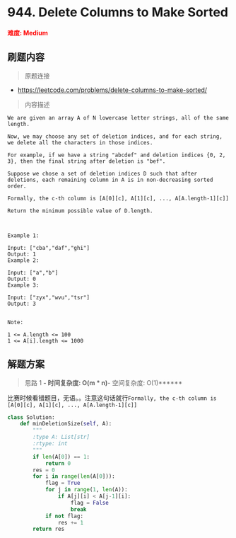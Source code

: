 # 944. Delete Columns to Make Sorted

**<font color=red>难度: Medium</font>**

## 刷题内容

> 原题连接

* https://leetcode.com/problems/delete-columns-to-make-sorted/

> 内容描述

```
We are given an array A of N lowercase letter strings, all of the same length.

Now, we may choose any set of deletion indices, and for each string, we delete all the characters in those indices.

For example, if we have a string "abcdef" and deletion indices {0, 2, 3}, then the final string after deletion is "bef".

Suppose we chose a set of deletion indices D such that after deletions, each remaining column in A is in non-decreasing sorted order.

Formally, the c-th column is [A[0][c], A[1][c], ..., A[A.length-1][c]]

Return the minimum possible value of D.length.

 

Example 1:

Input: ["cba","daf","ghi"]
Output: 1
Example 2:

Input: ["a","b"]
Output: 0
Example 3:

Input: ["zyx","wvu","tsr"]
Output: 3
 

Note:

1 <= A.length <= 100
1 <= A[i].length <= 1000
```

## 解题方案

> 思路 1
******- 时间复杂度: O(m * n)******- 空间复杂度: O(1)******


比赛时候看错题目，无语。。注意这句话就行```Formally, the c-th column is [A[0][c], A[1][c], ..., A[A.length-1][c]]```


```python
class Solution:
    def minDeletionSize(self, A):
        """
        :type A: List[str]
        :rtype: int
        """
        if len(A[0]) == 1:
            return 0
        res = 0
        for i in range(len(A[0])):
            flag = True
            for j in range(1, len(A)):
                if A[j][i] < A[j-1][i]:
                    flag = False
                    break
            if not flag:
                res += 1
        return res
```
